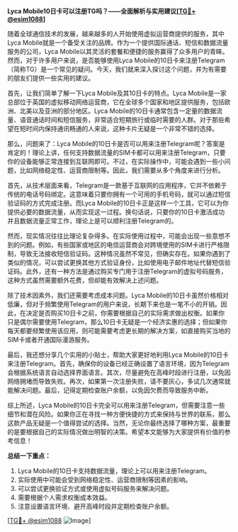 **Lyca Mobile10日卡可以注册TG吗？——全面解析与实用建议[[TG💪+ @esim1088](https://t.me/s/esim1088)]**

随着全球通信技术的发展，越来越多的人开始使用虚拟运营商提供的服务，其中Lyca Mobile就是一个备受关注的品牌。作为一个提供国际通话、短信和数据流量服务的公司，Lyca Mobile以其灵活的套餐和便捷的服务赢得了众多用户的青睐。然而，对于许多用户来说，是否能够使用Lyca Mobile的10日卡来注册Telegram（简称TG）是一个常见的疑问。今天，我们就来深入探讨这个问题，并为有需要的朋友们提供一些实用的建议。

首先，让我们简单了解一下Lyca Mobile及其10日卡的特点。Lyca Mobile是一家总部位于英国的虚拟移动网络运营商，它在全球多个国家和地区提供服务，包括欧洲、北美以及亚洲的部分地区。Lyca Mobile的10日卡通常包含一定量的数据流量、语音通话时间和短信服务，非常适合短期旅行或临时需要的人群。对于那些希望在短时间内保持通讯畅通的人来说，这种卡片无疑是一个非常不错的选择。

那么，问题来了：Lyca Mobile的10日卡是否可以用来注册Telegram呢？答案是肯定的！理论上讲，任何支持数据流量的SIM卡都可以用来注册Telegram，只要你的设备能够正常连接到互联网即可。不过，在实际操作中，可能会遇到一些小问题，比如网络稳定性、运营商限制等。因此，我们需要从多个角度来进行分析。

首先，从技术层面来看，Telegram是一款基于互联网的应用程序，它并不依赖于传统的电话号码绑定。这意味着只要你拥有一个可用的手机号码，就可以通过短信验证码的方式完成注册。而Lyca Mobile的10日卡正是这样一个工具，它可以为你提供必要的数据流量，从而实现这一过程。换句话说，只要你的10日卡激活成功并且数据流量正常工作，理论上是可以顺利注册Telegram的。

然而，现实情况往往比理论复杂得多。在实际使用过程中，可能会出现一些意想不到的问题。例如，有些国家或地区的电信运营商会对跨境使用的SIM卡进行严格限制，导致无法接收短信验证码。这种情况虽然不常见，但确实存在。如果你遇到了类似的情况，可以尝试更换其他方式验证身份，比如使用电子邮件地址代替短信验证码。此外，还有一种方法是通过购买专门用于注册Telegram的虚拟号码服务，这种方式虽然需要额外花费，但却能有效解决上述问题。

除了技术因素外，我们还需要考虑成本问题。Lyca Mobile的10日卡虽然价格相对低廉，但对于频繁使用Telegram的用户来说，长期下来也是一笔不小的开销。因此，在决定是否购买10日卡之前，你需要根据自己的实际需求做出权衡。如果你只是偶尔需要使用Telegram，那么10日卡无疑是一个经济实惠的选择；但如果你每天都要频繁使用该应用，则可能需要考虑更长期的解决方案，如直接购买当地的SIM卡或者开通国际漫游服务。

最后，我还想分享几个实用的小贴士，帮助大家更好地利用Lyca Mobile的10日卡来注册Telegram。首先，确保你的设备已经正确设置了语言环境，因为Telegram会根据系统语言自动选择界面语言。其次，尽量避免在高峰时段进行注册，以免因网络拥堵而导致失败。再次，如果第一次注册失败，请不要灰心，多试几次通常就能解决问题。最后，记得定期检查账户余额，以免因欠费而导致服务中断。

综上所述，Lyca Mobile的10日卡完全可以用来注册Telegram，但需要注意一些细节和潜在风险。如果你正在寻找一种方便快捷的方式来保持与世界的联系，那么这款产品无疑是一个值得尝试的选择。当然，无论你最终选择了哪种方案，最重要的是要根据自己的实际情况做出明智的决策。希望本文能够为大家提供有价值的参考信息！

**总结一下重点：**
1. Lyca Mobile的10日卡支持数据流量，理论上可以用来注册Telegram。
2. 实际使用中可能会受到网络稳定性、运营商限制等因素的影响。
3. 可以尝试更换验证方式或使用虚拟号码服务来解决问题。
4. 需要根据个人需求权衡成本效益。
5. 注意设置语言环境、避开高峰时段并定期检查账户余额。

[[TG💪+ @esim1088](https://t.me/s/esim1088) ![Image](https://i.postimg.cc/4NQfJmqS/Snipaste-2025-05-13-00-14-12.png)]